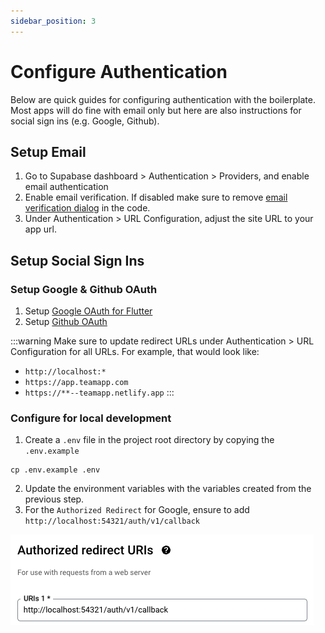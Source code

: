 ```yaml
---
sidebar_position: 3
---
```

# Configure Authentication
Below are quick guides for configuring authentication with the boilerplate. Most apps will do fine with email only but here are also instructions for social sign ins (e.g. Google, Github).

## Setup Email

1. Go to Supabase dashboard >  Authentication > Providers, and enable email authentication
2. Enable email verification. If disabled make sure to remove [email verification dialog](https://github.com/teamapp/flutter-supabase-production-template/blob/main/flutter/lib/components/email\_form.dart#L69) in the code.
3. Under Authentication > URL Configuration, adjust the site URL to your app url.

## Setup Social Sign Ins

### Setup Google & Github OAuth

1. Setup [Google OAuth for Flutter](https://supabase.com/docs/guides/auth/social-login/auth-google?platform=flutter#google-sign-in-for-ios-and-android)
2. Setup [Github OAuth](https://supabase.com/docs/guides/auth/social-login/auth-github)

:::warning
Make sure to update redirect URLs under Authentication > URL Configuration for all URLs. For example, that would look like:

* `http://localhost:*`
* `https://app.teamapp.com`
* `https://**--teamapp.netlify.app`
:::

### Configure for local development

1. Create a `.env` file in the project root directory by copying the `.env.example`

```
cp .env.example .env
```

2. Update the environment variables with the variables created from the previous step.
3. For the `Authorized Redirect` for Google, ensure to add `http://localhost:54321/auth/v1/callback`

![](../assets/oauth-redirect.png)



